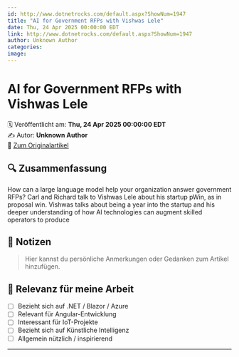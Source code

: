 ```yaml
---
id: http://www.dotnetrocks.com/default.aspx?ShowNum=1947
title: "AI for Government RFPs with Vishwas Lele"
date: Thu, 24 Apr 2025 00:00:00 EDT
link: http://www.dotnetrocks.com/default.aspx?ShowNum=1947
author: Unknown Author
categories: 
image: 
---
```


# AI for Government RFPs with Vishwas Lele

🗓️ Veröffentlicht am: **Thu, 24 Apr 2025 00:00:00 EDT**  
✍️ Autor: **Unknown Author**  
🔗 [Zum Originalartikel](http://www.dotnetrocks.com/default.aspx?ShowNum=1947)

## 🔍 Zusammenfassung

How can a large language model help your organization answer government RFPs? Carl and Richard talk to Vishwas Lele about his startup pWin, as in proposal win. Vishwas talks about being a year into the startup and his deeper understanding of how AI technologies can augment skilled operators to produce

## 📌 Notizen

> Hier kannst du persönliche Anmerkungen oder Gedanken zum Artikel hinzufügen.

## 🧠 Relevanz für meine Arbeit

- [ ] Bezieht sich auf .NET / Blazor / Azure
- [ ] Relevant für Angular-Entwicklung
- [ ] Interessant für IoT-Projekte
- [ ] Bezieht sich auf Künstliche Intelligenz
- [ ] Allgemein nützlich / inspirierend

---
